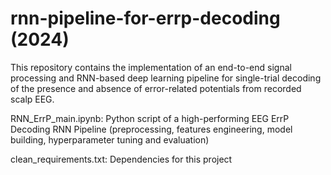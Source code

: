 # rnn-pipeline-for-errp-decoding (2024)
This repository contains the implementation of an end-to-end signal processing and RNN-based deep learning pipeline for single-trial decoding of the presence and absence of error-related potentials from recorded scalp EEG. 

RNN_ErrP_main.ipynb: Python script of a high-performing EEG ErrP Decoding RNN Pipeline (preprocessing, features engineering, model building, hyperparameter tuning and evaluation)

clean_requirements.txt: Dependencies for this project
